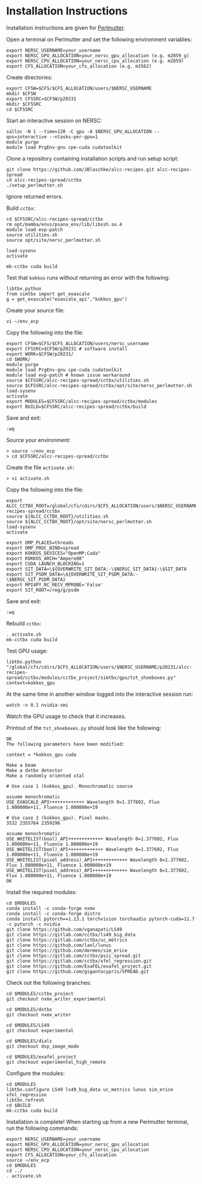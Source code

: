 # Installation Instructions

Installation instructions are given for [Perlmutter](https://docs.nersc.gov/systems/perlmutter/architecture/).

Open a terminal on Perlmutter and set the following environment variables:
```
export NERSC_USERNAME=your_username
export NERSC_GPU_ALLOCATION=your_nersc_gpu_allocation (e.g. m2859_g)
export NERSC_CPU_ALLOCATION=your_nersc_cpu_allocation (e.g. m2859)
export CFS_ALLOCATION=your_cfs_allocation (e.g. m3562)
```


Create directories:
```
export CFSW=$CFS/$CFS_ALLOCATION/users/$NERSC_USERNAME
mkdir $CFSW
export CFSSRC=$CFSW/p20231 
mkdir $CFSSRC
cd $CFSSRC
```

Start an interactive session on NERSC:
```
salloc -N 1 --time=120 -C gpu -A $NERSC_GPU_ALLOCATION --qos=interactive --ntasks-per-gpu=1
module purge
module load PrgEnv-gnu cpe-cuda cudatoolkit
```

Clone a repository containing installation scripts and run setup script:
```
git clone https://github.com/JBlaschke/alcc-recipes.git alcc-recipes-spread
cd alcc-recipes-spread/cctbx
./setup_perlmutter.sh 
```
Ignore returned errors.

Build `cctbx`:
```
cd $CFSSRC/alcc-recipes-spread/cctbx
rm opt/mamba/envs/psana_env/lib/libssh.so.4
module load evp-patch
source utilities.sh
source opt/site/nersc_perlmutter.sh

load-sysenv
activate

mk-cctbx cuda build
```

Test that `kokkos` runs without returning an error with the following:
```
libtbx.python
from simtbx import get_exascale
g = get_exascale("exascale_api","kokkos_gpu")
```

Create your source file:
```
vi ~/env_ecp
```

Copy the following into the file:
```
export CFSW=$CFS/$CFS_ALLOCATION/users/nersc_username
export CFSSRC=$CFSW/p20231 # software install
export WORK=$CFSW/p20231/
cd $WORK/
module purge
module load PrgEnv-gnu cpe-cuda cudatoolkit
module load evp-patch # known issue workaround
source $CFSSRC/alcc-recipes-spread/cctbx/utilities.sh
source $CFSSRC/alcc-recipes-spread/cctbx/opt/site/nersc_perlmutter.sh
load-sysenv
activate
export MODULES=$CFSSRC/alcc-recipes-spread/cctbx/modules
export BUILD=$CFSSRC/alcc-recipes-spread/cctbx/build
```

Save and exit: 
```
:wq
```

Source your environment:
```
> source ~/env_ecp
> cd $CFSSRC/alcc-recipes-spread/cctbx
```

Create the file `activate.sh:`
```
> vi activate.sh
```

Copy the following into the file:
```
export ALCC_CCTBX_ROOT=/global/cfs/cdirs/$CFS_ALLOCATION/users/$NERSC_USERNAME/p20231/alcc-recipes-spread/cctbx
source ${ALCC_CCTBX_ROOT}/utilities.sh
source ${ALCC_CCTBX_ROOT}/opt/site/nersc_perlmutter.sh
load-sysenv
activate

export OMP_PLACES=threads
export OMP_PROC_BIND=spread
export KOKKOS_DEVICES="OpenMP;Cuda"
export KOKKOS_ARCH="Ampere80"
export CUDA_LAUNCH_BLOCKING=1
export SIT_DATA=\${OVERWRITE_SIT_DATA:-\$NERSC_SIT_DATA}:\$SIT_DATA
export SIT_PSDM_DATA=\${OVERWRITE_SIT_PSDM_DATA:-\$NERSC_SIT_PSDM_DATA}
export MPI4PY_RC_RECV_MPROBE='False'
export SIT_ROOT=/reg/g/psdm
```

Save and exit: 
```
:wq
```

Rebuild `cctbx`:
```
. activate.sh
mk-cctbx cuda build
```

Test GPU usage:
```
libtbx.python "/global/cfs/cdirs/$CFS_ALLOCATION/users/$NERSC_USERNAME/p20231/alcc-recipes-spread/cctbx/modules/cctbx_project/simtbx/gpu/tst_shoeboxes.py" context=kokkos_gpu
```

At the same time in another window logged into the interactive session run:
```
watch -n 0.1 nvidia-smi
```

Watch the GPU usage to check that it increases. 

Printout of the `tst_shoeboxes.py` should look like the following:
```
OK
The following parameters have been modified:

context = *kokkos_gpu cuda

Make a beam
Make a dxtbx detector
Make a randomly oriented xtal

# Use case 1 (kokkos_gpu). Monochromatic source

assume monochromatic
USE_EXASCALE_API+++++++++++++ Wavelength 0=1.377602, Flux 1.000000e+11, Fluence 1.000000e+19

# Use case 2 (kokkos_gpu). Pixel masks.
3532 2355764 2359296

assume monochromatic
USE_WHITELIST(bool)_API+++++++++++++ Wavelength 0=1.377602, Flux 1.000000e+11, Fluence 1.000000e+19
USE_WHITELIST(bool)_API+++++++++++++ Wavelength 0=1.377602, Flux 1.000000e+11, Fluence 1.000000e+19
USE_WHITELIST(pixel_address)_API+++++++++++++ Wavelength 0=1.377602, Flux 1.000000e+11, Fluence 1.000000e+19
USE_WHITELIST(pixel_address)_API+++++++++++++ Wavelength 0=1.377602, Flux 1.000000e+11, Fluence 1.000000e+19
OK
```

Install the required modules:
```
cd $MODULES
conda install -c conda-forge nxmx
conda install -c conda-forge distro
conda install pytorch==1.13.1 torchvision torchaudio pytorch-cuda=11.7 -c pytorch -c nvidia
git clone https://github.com/vganapati/LS49
git clone https://gitlab.com/cctbx/ls49_big_data
git clone https://gitlab.com/cctbx/uc_metrics
git clone https://github.com/lanl/lunus            
git clone https://github.com/dermen/sim_erice
git clone https://gitlab.com/cctbx/psii_spread.git    
git clone https://gitlab.com/cctbx/xfel_regression.git
git clone https://github.com/ExaFEL/exafel_project.git
git clone https://github.com/gigantocypris/SPREAD.git
```

Check out the following branches:
```
cd $MODULES/cctbx_project
git checkout nxmx_writer_experimental

cd $MODULES/dxtbx
git checkout nxmx_writer

cd $MODULES/LS49
git checkout experimental

cd $MODULES/dials
git checkout dsp_image_mode

cd $MODULES/exafel_project
git checkout experimental_high_remote
```

Configure the modules:
```
cd $MODULES
libtbx.configure LS49 ls49_big_data uc_metrics lunus sim_erice xfel_regression
libtbx.refresh
cd $BUILD
mk-cctbx cuda build
```

Installation is complete! When starting up from a new Perlmutter terminal, run the following commands:
```
export NERSC_USERNAME=your_username
export NERSC_GPU_ALLOCATION=your_nersc_gpu_allocation
export NERSC_CPU_ALLOCATION=your_nersc_cpu_allocation
export CFS_ALLOCATION=your_cfs_allocation
source ~/env_ecp
cd $MODULES
cd ../
. activate.sh
```
